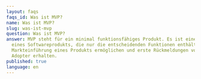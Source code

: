 ```yaml
---
layout: faqs
faqs_id: Was ist MVP?
name: Was ist MVP?
slug: was-ist-mvp
question: Was ist MVP?
answer: MVP steht für ein minimal funktionsfähiges Produkt. Es ist eine Version
  eines Softwareprodukts, die nur die entscheidenden Funktionen enthält, die die
  Markteinführung eines Produkts ermöglichen und erste Rückmeldungen von Early
  Adopter erhalten.
published: true
language: en
---
```

